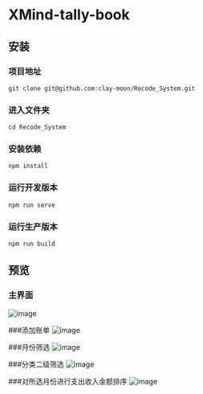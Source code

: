 # XMind-tally-book

## 安装
### 项目地址
```
git clone git@github.com:clay-moon/Recode_System.git
```
### 进入文件夹
```
cd Recode_System
```
### 安装依赖
```
npm install
```
### 运行开发版本
```
npm run serve
```
### 运行生产版本
```
npm run build
```
## 预览
### 主界面
![image](https://user-images.githubusercontent.com/90896142/160086414-6b19b42d-4a76-4cb5-83e0-aebc9f473b58.png)



###添加账单
![image](https://user-images.githubusercontent.com/90896142/160086337-e1a3afb4-5afe-4ab1-8d02-846634ab0664.png)



###月份筛选
![image](https://user-images.githubusercontent.com/90896142/160086219-cfaad200-a727-49db-897d-6836dfab0add.png)

###分类二级筛选
![image](https://user-images.githubusercontent.com/90896142/160086589-2fd49efa-a08c-4940-8697-08ab1be10046.png)

###对所选月份进行支出收入金额排序
![image](https://user-images.githubusercontent.com/90896142/160086672-b47e144d-02e8-4040-b3d3-f32006c1c10a.png)



